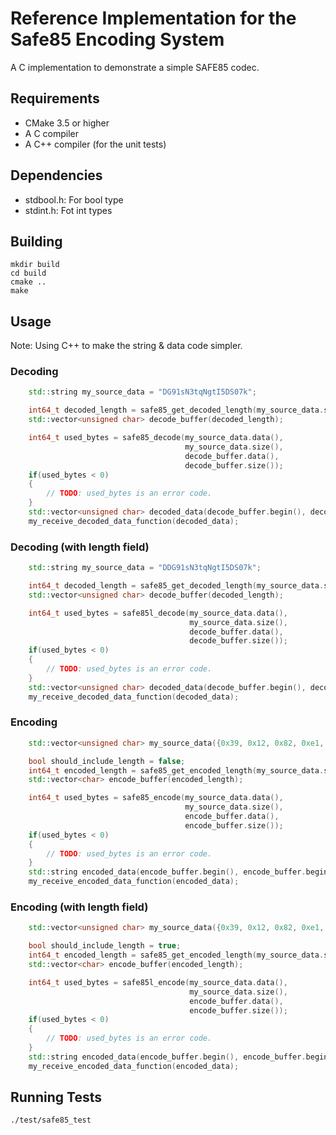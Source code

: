 Reference Implementation for the Safe85 Encoding System
=======================================================

A C implementation to demonstrate a simple SAFE85 codec.


Requirements
------------

  * CMake 3.5 or higher
  * A C compiler
  * A C++ compiler (for the unit tests)



Dependencies
------------

 * stdbool.h: For bool type
 * stdint.h: Fot int types



Building
--------

    mkdir build
    cd build
    cmake ..
    make


Usage
-----

Note: Using C++ to make the string & data code simpler.

### Decoding

```c++
    std::string my_source_data = "DG91sN3tqNgtI5DS07k";

    int64_t decoded_length = safe85_get_decoded_length(my_source_data.size());
    std::vector<unsigned char> decode_buffer(decoded_length);

    int64_t used_bytes = safe85_decode(my_source_data.data(),
                                       my_source_data.size(),
                                       decode_buffer.data(),
                                       decode_buffer.size());
    if(used_bytes < 0)
    {
        // TODO: used_bytes is an error code.
    }
    std::vector<unsigned char> decoded_data(decode_buffer.begin(), decode_buffer.begin() + used_bytes);
    my_receive_decoded_data_function(decoded_data);
```

### Decoding (with length field)

```c++
    std::string my_source_data = "DDG91sN3tqNgtI5DS07k";

    int64_t decoded_length = safe85_get_decoded_length(my_source_data.size());
    std::vector<unsigned char> decode_buffer(decoded_length);

    int64_t used_bytes = safe85l_decode(my_source_data.data(),
                                        my_source_data.size(),
                                        decode_buffer.data(),
                                        decode_buffer.size());
    if(used_bytes < 0)
    {
        // TODO: used_bytes is an error code.
    }
    std::vector<unsigned char> decoded_data(decode_buffer.begin(), decode_buffer.begin() + used_bytes);
    my_receive_decoded_data_function(decoded_data);
```

### Encoding

```C++
    std::vector<unsigned char> my_source_data({0x39, 0x12, 0x82, 0xe1, 0x81, 0x39, 0xd9, 0x8b, 0x39, 0x4c, 0x63, 0x9d, 0x04, 0x8c});

    bool should_include_length = false;
    int64_t encoded_length = safe85_get_encoded_length(my_source_data.size(), should_include_length);
    std::vector<char> encode_buffer(encoded_length);

    int64_t used_bytes = safe85_encode(my_source_data.data(),
                                       my_source_data.size(),
                                       encode_buffer.data(),
                                       encode_buffer.size());
    if(used_bytes < 0)
    {
        // TODO: used_bytes is an error code.
    }
    std::string encoded_data(encode_buffer.begin(), encode_buffer.begin() + used_bytes);
    my_receive_encoded_data_function(encoded_data);
```

### Encoding (with length field)

```c++
    std::vector<unsigned char> my_source_data({0x39, 0x12, 0x82, 0xe1, 0x81, 0x39, 0xd9, 0x8b, 0x39, 0x4c, 0x63, 0x9d, 0x04, 0x8c});

    bool should_include_length = true;
    int64_t encoded_length = safe85_get_encoded_length(my_source_data.size(), should_include_length);
    std::vector<char> encode_buffer(encoded_length);

    int64_t used_bytes = safe85l_encode(my_source_data.data(),
                                        my_source_data.size(),
                                        encode_buffer.data(),
                                        encode_buffer.size());
    if(used_bytes < 0)
    {
        // TODO: used_bytes is an error code.
    }
    std::string encoded_data(encode_buffer.begin(), encode_buffer.begin() + used_bytes);
    my_receive_encoded_data_function(encoded_data);
```



Running Tests
-------------

    ./test/safe85_test

